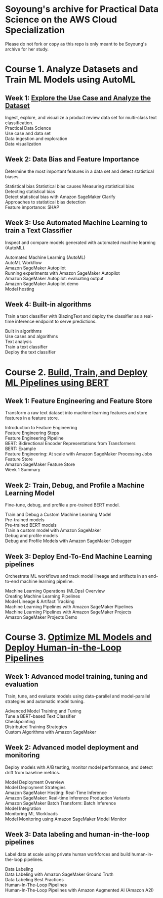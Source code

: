# Soyoung's archive for Practical Data Science on the AWS Cloud Specialization

Please do not fork or copy as this repo is only meant to be Soyoung's archive for her study. 

# Course 1. Analyze Datasets and Train ML Models using AutoML

## Week 1: [Explore the Use Case and Analyze the Dataset](https://www.coursera.org/learn/automl-datasets-ml-models/home/week/1)  
Ingest, explore, and visualize a product review data set for multi-class text classification.  
Practical Data Science  
Use case and data set  
Data ingestion and exploration  
Data visualization  


## Week 2: Data Bias and Feature Importance  
Determine the most important features in a data set and detect statistical biases.  


Statistical bias 
Statistical bias causes 
Measuring statistical bias  
Detecting statistical bias  
Detect statistical bias with Amazon SageMaker Clarify  
Approaches to statistical bias detection  
Feature importance: SHAP 
 

## Week 3: Use Automated Machine Learning to train a Text Classifier  
Inspect and compare models generated with automated machine learning (AutoML).  
  
Automated Machine Learning (AutoML)  
AutoML Workflow  
Amazon SageMaker Autopilot  
Running experiments with Amazon SageMaker Autopilot  
Amazon SageMaker Autopilot: evaluating output  
Amazon SageMaker Autopilot demo  
Model hosting  

## Week 4: Built-in algorithms
Train a text classifier with BlazingText and deploy the classifier as a real-time inference endpoint to serve predictions.   

Built in algorithms  
Use cases and algorithms  
Text analysis  
Train a text classifier  
Deploy the text classifier  
 


# Course 2. [Build, Train, and Deploy ML Pipelines using BERT](https://www.coursera.org/learn/ml-pipelines-bert/home/week/1)  

## Week 1: Feature Engineering and Feature Store    
Transform a raw text dataset into machine learning features and store features in a feature store.  
 
Introduction to Feature Engineering  
Feature Engineering Steps  
Feature Engineering Pipeline  
BERT: Bidirectional Encoder Representations from Transformers  
BERT: Example  
Feature Engineering: At scale with Amazon SageMaker Processing Jobs  
Feature Store  
Amazon SageMaker Feature Store  
Week 1 Summary  

## Week 2: Train, Debug, and Profile a Machine Learning Model  
Fine-tune, debug, and profile a pre-trained BERT model.  

 
Train and Debug a Custom Machine Learning Model  
Pre-trained models  
Pre-trained BERT models  
Train a custom model with Amazon SageMaker  
Debug and profile models  
Debug and Profile Models with Amazon SageMaker Debugger  
 
## Week 3: Deploy End-To-End Machine Learning pipelines  
Orchestrate ML workflows and track model lineage and artifacts in an end-to-end machine learning pipeline.  

Machine Learning Operations (MLOps) Overview  
Creating Machine Learning Pipelines  
Model Lineage & Artifact Tracking  
Machine Learning Pipelines with Amazon SageMaker Pipelines  
Machine Learning Pipelines with Amazon SageMaker Projects  
Amazon SageMaker Projects Demo  



# Course 3. [Optimize ML Models and Deploy Human-in-the-Loop Pipelines](https://www.coursera.org/learn/ml-models-human-in-the-loop-pipelines/home/week/1)  
 
## Week 1: Advanced model training, tuning and evaluation  
Train, tune, and evaluate models using data-parallel and model-parallel strategies and automatic model tuning.  
 
Advanced Model Training and Tuning  
Tune a BERT-based Text Classifier  
Checkpointing  
Distributed Training Strategies  
Custom Algorithms with Amazon SageMaker  
 

## Week 2: Advanced model deployment and monitoring
Deploy models with A/B testing, monitor model performance, and detect drift from baseline metrics.  
 
Model Deployment Overview  
Model Deployment Strategies  
Amazon SageMaker Hosting: Real-Time Inference  
Amazon SageMaker: Real-time Inference Production Variants  
Amazon SageMaker Batch Transform: Batch Inference  
Model Integration  
Monitoring ML Workloads  
Model Monitoring using Amazon SageMaker Model Monitor  
 


## Week 3: Data labeling and human-in-the-loop pipelines
Label data at scale using private human workforces and build human-in-the-loop pipelines.   
 
Data Labeling  
Data Labeling with Amazon SageMaker Ground Truth  
Data Labeling Best Practices  
Human-In-The-Loop Pipelines  
Human-In-The-Loop Pipelines with Amazon Augmented AI (Amazon A2I)  
  